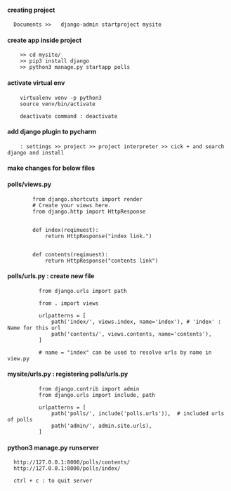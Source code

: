 #### creating project

      Documents >>   django-admin startproject mysite

#### create app inside project

        >> cd mysite/
        >> pip3 install django
        >> python3 manage.py startapp polls


#### activate virtual env
    
        virtualenv venv -p python3
        source venv/bin/activate

        deactivate command : deactivate


#### add django plugin to pycharm 
  
        : settings >> project >> project interpreter >> cick + and search django and install



#### make changes for below files

#### polls/views.py

            from django.shortcuts import render
            # Create your views here.
            from django.http import HttpResponse


            def index(reqimuest):
                return HttpResponse("index link.")


            def contents(reqimuest):
                return HttpResponse("contents link")


#### polls/urls.py : create new file

              from django.urls import path

              from . import views

              urlpatterns = [
                  path('index/', views.index, name='index'), # 'index' : Name for this url
                  path('contents/', views.contents, name='contents'),
              ]

              # name = "index" can be used to resolve urls by name in view.py




#### mysite/urls.py : registering polls/urls.py

              from django.contrib import admin
              from django.urls import include, path

              urlpatterns = [
                  path('polls/', include('polls.urls')),  # included urls of polls
                  path('admin/', admin.site.urls),
              ]


#### python3 manage.py runserver



      http://127.0.0.1:8000/polls/contents/ 
      http://127.0.0.1:8000/polls/index/
      
      ctrl + c : to quit server
